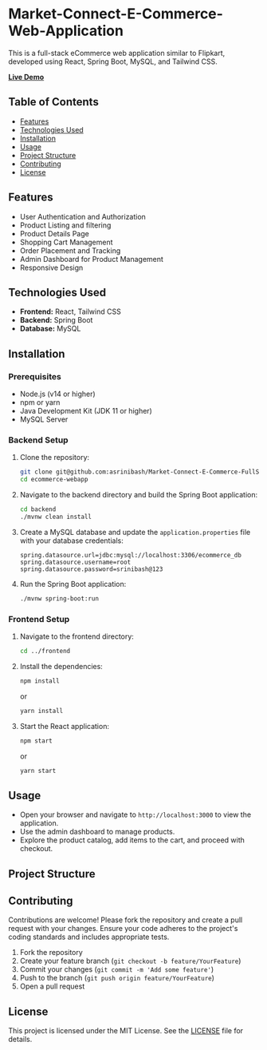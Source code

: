 # Market-Connect-E-Commerce-Web-Application

This is a full-stack eCommerce web application similar to Flipkart, developed using React, Spring Boot, MySQL, and Tailwind CSS.

**[Live Demo](https://asrinibash-marketconnect.netlify.app)**

## Table of Contents

- [Features](#features)
- [Technologies Used](#technologies-used)
- [Installation](#installation)
- [Usage](#usage)
- [Project Structure](#project-structure)
- [Contributing](#contributing)
- [License](#license)

## Features

- User Authentication and Authorization
- Product Listing and filtering
- Product Details Page
- Shopping Cart Management
- Order Placement and Tracking
- Admin Dashboard for Product Management
- Responsive Design

## Technologies Used

- **Frontend:** React, Tailwind CSS
- **Backend:** Spring Boot
- **Database:** MySQL

## Installation

### Prerequisites

- Node.js (v14 or higher)
- npm or yarn
- Java Development Kit (JDK 11 or higher)
- MySQL Server

### Backend Setup

1. Clone the repository:

    ```bash
    git clone git@github.com:asrinibash/Market-Connect-E-Commerce-FullStack-Project.git
    cd ecommerce-webapp
    ```

2. Navigate to the backend directory and build the Spring Boot application:

    ```bash
    cd backend
    ./mvnw clean install
    ```

3. Create a MySQL database and update the `application.properties` file with your database credentials:

    ```properties
    spring.datasource.url=jdbc:mysql://localhost:3306/ecommerce_db
    spring.datasource.username=root
    spring.datasource.password=srinibash@123
    ```

4. Run the Spring Boot application:

    ```bash
    ./mvnw spring-boot:run
    ```

### Frontend Setup

1. Navigate to the frontend directory:

    ```bash
    cd ../frontend
    ```

2. Install the dependencies:

    ```bash
    npm install
    ```

    or

    ```bash
    yarn install
    ```

3. Start the React application:

    ```bash
    npm start
    ```

    or

    ```bash
    yarn start
    ```

## Usage

- Open your browser and navigate to `http://localhost:3000` to view the application.
- Use the admin dashboard to manage products.
- Explore the product catalog, add items to the cart, and proceed with checkout.

## Project Structure


## Contributing

Contributions are welcome! Please fork the repository and create a pull request with your changes. Ensure your code adheres to the project's coding standards and includes appropriate tests.

1. Fork the repository
2. Create your feature branch (`git checkout -b feature/YourFeature`)
3. Commit your changes (`git commit -m 'Add some feature'`)
4. Push to the branch (`git push origin feature/YourFeature`)
5. Open a pull request

## License

This project is licensed under the MIT License. See the [LICENSE](LICENSE) file for details.

